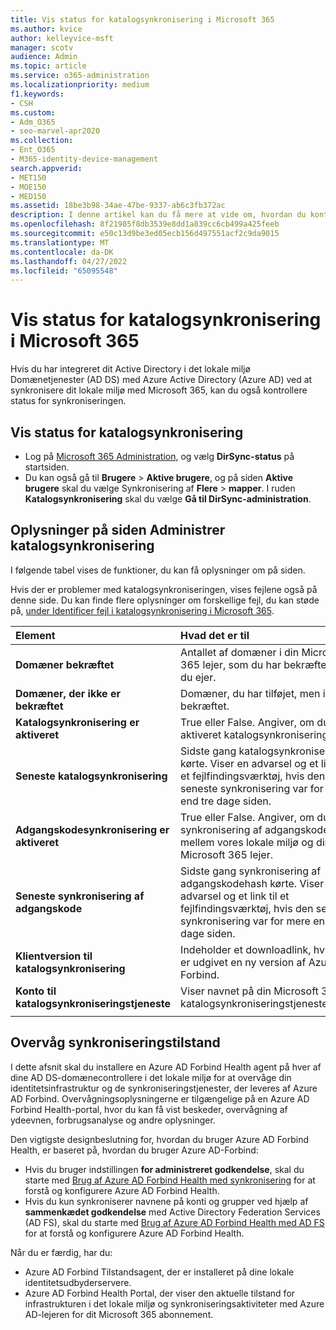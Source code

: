 ```yaml
---
title: Vis status for katalogsynkronisering i Microsoft 365
ms.author: kvice
author: kelleyvice-msft
manager: scotv
audience: Admin
ms.topic: article
ms.service: o365-administration
ms.localizationpriority: medium
f1.keywords:
- CSH
ms.custom:
- Adm_O365
- seo-marvel-apr2020
ms.collection:
- Ent_O365
- M365-identity-device-management
search.appverid:
- MET150
- MOE150
- MED150
ms.assetid: 18be3b98-34ae-47be-9337-ab6c3fb372ac
description: I denne artikel kan du få mere at vide om, hvordan du kontrollerer status for katalogsynkronisering i Office 365.
ms.openlocfilehash: 8f21985f8db3539e8dd1a839cc6cb499a425feeb
ms.sourcegitcommit: e50c13d9be3ed05ecb156d497551acf2c9da9015
ms.translationtype: MT
ms.contentlocale: da-DK
ms.lasthandoff: 04/27/2022
ms.locfileid: "65095548"
---
```

# <a name="view-directory-synchronization-status-in-microsoft-365"></a>Vis status for katalogsynkronisering i Microsoft 365

Hvis du har integreret dit Active Directory i det lokale miljø Domænetjenester (AD DS) med Azure Active Directory (Azure AD) ved at synkronisere dit lokale miljø med Microsoft 365, kan du også kontrollere status for synkroniseringen.
  
## <a name="view-directory-synchronization-status"></a>Vis status for katalogsynkronisering

- Log på [Microsoft 365 Administration](https://admin.microsoft.com), og vælg **DirSync-status** på startsiden.
- Du kan også gå til **Brugere** \> **Aktive brugere**, og på siden **Aktive brugere** skal du vælge Synkronisering af **Flere** \> **mapper**. I ruden **Katalogsynkronisering** skal du vælge **Gå til DirSync-administration**.

## <a name="information-on-the-manage-directory-synchronization-page"></a>Oplysninger på siden Administrer katalogsynkronisering

I følgende tabel vises de funktioner, du kan få oplysninger om på siden.
  
Hvis der er problemer med katalogsynkroniseringen, vises fejlene også på denne side. Du kan finde flere oplysninger om forskellige fejl, du kan støde på, [under Identificer fejl i katalogsynkronisering i Microsoft 365](identify-directory-synchronization-errors.md).
  
|Element|Hvad det er til|
|:-----|:-----|
|**Domæner bekræftet** | Antallet af domæner i din Microsoft 365 lejer, som du har bekræftet, at du ejer. |
|**Domæner, der ikke er bekræftet** | Domæner, du har tilføjet, men ikke bekræftet. |
|**Katalogsynkronisering er aktiveret** |True eller False. Angiver, om du har aktiveret katalogsynkronisering. |
|**Seneste katalogsynkronisering** | Sidste gang katalogsynkronisering kørte. Viser en advarsel og et link til et fejlfindingsværktøj, hvis den seneste synkronisering var for mere end tre dage siden. |
|**Adgangskodesynkronisering er aktiveret** | True eller False. Angiver, om du har synkronisering af adgangskodehash mellem vores lokale miljø og din Microsoft 365 lejer. |
|**Seneste synkronisering af adgangskode** | Sidste gang synkronisering af adgangskodehash kørte. Viser en advarsel og et link til et fejlfindingsværktøj, hvis den seneste synkronisering var for mere end tre dage siden. |
|**Klientversion til katalogsynkronisering** | Indeholder et downloadlink, hvis der er udgivet en ny version af Azure AD Forbind. |
|**Konto til katalogsynkroniseringstjeneste** | Viser navnet på din Microsoft 365-katalogsynkroniseringstjenestekonto. |
|||

## <a name="monitor-synchronization-health"></a>Overvåg synkroniseringstilstand

I dette afsnit skal du installere en Azure AD Forbind Health agent på hver af dine AD DS-domænecontrollere i det lokale miljø for at overvåge din identitetsinfrastruktur og de synkroniseringstjenester, der leveres af Azure AD Forbind. Overvågningsoplysningerne er tilgængelige på en Azure AD Forbind Health-portal, hvor du kan få vist beskeder, overvågning af ydeevnen, forbrugsanalyse og andre oplysninger.

Den vigtigste designbeslutning for, hvordan du bruger Azure AD Forbind Health, er baseret på, hvordan du bruger Azure AD-Forbind:

- Hvis du bruger indstillingen **for administreret godkendelse**, skal du starte med [Brug af Azure AD Forbind Health med synkronisering](/azure/active-directory/connect-health/active-directory-aadconnect-health-sync) for at forstå og konfigurere Azure AD Forbind Health.
- Hvis du kun synkroniserer navnene på konti og grupper ved hjælp af **sammenkædet godkendelse** med Active Directory Federation Services (AD FS), skal du starte med [Brug af Azure AD Forbind Health med AD FS](/azure/active-directory/connect-health/active-directory-aadconnect-health-adfs) for at forstå og konfigurere Azure AD Forbind Health.

Når du er færdig, har du:

- Azure AD Forbind Tilstandsagent, der er installeret på dine lokale identitetsudbyderservere.
- Azure AD Forbind Health Portal, der viser den aktuelle tilstand for infrastrukturen i det lokale miljø og synkroniseringsaktiviteter med Azure AD-lejeren for dit Microsoft 365 abonnement.